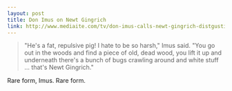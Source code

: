 ```yaml
---
layout: post
title: Don Imus on Newt Gingrich
link: http://www.mediaite.com/tv/don-imus-calls-newt-gingrich-distgusting-and-a-fat-repulsive-pig/
---
```



> "He's a fat, repulsive pig! I hate to be so harsh," Imus said. "You go out in the woods and find a piece of old, dead wood, you lift it up and underneath there's a bunch of bugs crawling around and white stuff ... that's Newt Gingrich."

Rare form, Imus. Rare form.

